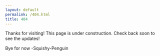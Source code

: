 ```yaml
---
layout: default
permalink: /404.html
title: 404
---
```


Thanks for visiting!
This page is under construction.
Check back soon to see the updates!



Bye for now
-Squishy-Penguin

